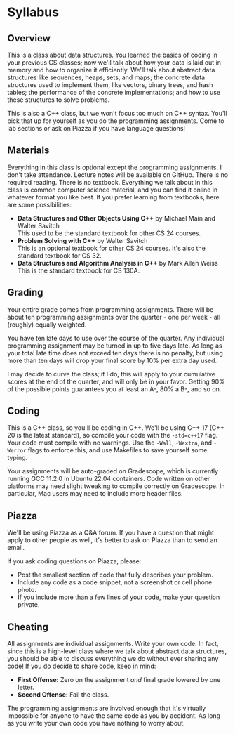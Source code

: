 # Syllabus

## Overview

This is a class about data structures.  You learned the basics of coding in your
previous CS classes;  now we'll talk about  how your data  is laid out in memory
and  how to organize it efficiently.  We'll talk about  abstract data structures
like sequences,  heaps,  sets,  and maps;  the concrete data structures  used to
implement them, like vectors, binary trees, and hash tables;  the performance of
the concrete implementations; and how to use these structures to solve problems.

This is also a C++ class, but we won't focus too much on C++ syntax. You'll pick
that up for yourself as you do the programming assignments. Come to lab sections
or ask on Piazza if you have language questions!


## Materials

Everything in this class is optional except the programming assignments. I don't
take attendance. Lecture notes will be available on GitHub. There is no required
reading. There is no textbook.  Everything we talk about in this class is common
computer science  material,  and you can find it  online in  whatever format you
like best.  If you prefer learning from textbooks, here are some possibilities:

- **Data Structures and Other Objects Using C++** by Michael Main and Walter Savitch\
  This used to be the standard textbook for other CS 24 courses.
- **Problem Solving with C++** by Walter Savitch\
  This is an optional textbook for other CS 24 courses.  It's also the
  standard textbook for CS 32.
- **Data Structures and Algorithm Analysis in C++** by Mark Allen Weiss\
  This is the standard textbook for CS 130A.


## Grading

Your  entire grade  comes from programming assignments.  There will be about ten
programming assignments  over the quarter - one per week - all (roughly) equally
weighted.

You have  ten late days  to use over the course  of the quarter.  Any individual
programming assignment  may be turned in  up to five days late.  As long as your
total late time  does not exceed ten days  there is no penalty,  but  using more
than ten days will drop your final score by 10% per extra day used.

I may  decide to curve the class;  if I do,  this will apply to  your cumulative
scores at the end of the quarter, and will only be in your favor. Getting 90% of
the possible points guarantees you at least an A-, 80% a B-, and so on.


## Coding

This is a C++ class,  so you'll be coding in C++.  We'll be using C++ 17 (C++ 20
is the latest standard),  so compile your code with the `-std=c++17` flag.  Your
code must compile with no warnings.  Use the `-Wall`,  `-Wextra`,  and `-Werror`
flags to enforce this, and use Makefiles to save yourself some typing.

Your assignments will be  auto-graded on Gradescope,  which is currently running
GCC 11.2.0 in Ubuntu 22.04 containers.  Code written on other platforms may need
slight tweaking to compile correctly on Gradescope. In particular, Mac users may
need to include more header files.


## Piazza

We'll be using Piazza as a Q&A forum. If you have a question that might apply to
other people as well, it's better to ask on Piazza than to send an email.

If you ask coding questions on Piazza, please:

- Post the smallest section of code that fully describes your problem.
- Include any code as a code snippet, not a screenshot or cell phone photo.
- If you include more than a few lines of your code, make your question private.


## Cheating

All assignments are individual assignments. Write your own code.  In fact, since
this is a  high-level class  where we talk about  abstract data structures,  you
should be able to discuss everything we do without ever sharing any code! If you
do decide to share code, keep in mind:

- **First Offense:** Zero on the assignment _and_ final grade lowered by one letter.
- **Second Offense:** Fail the class.

The programming assignments  are involved enough  that it's virtually impossible
for anyone to have the same code as you  by accident.  As long as you write your
own code you have nothing to worry about.
